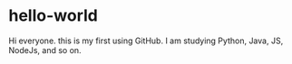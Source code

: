 # hello-world

Hi everyone.
this is my first using GitHub. I am studying Python, Java, JS, NodeJs, and so on. 


